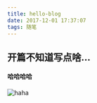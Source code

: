 ```yaml
---
title: hello-blog
date: 2017-12-01 17:37:07
tags: 随笔
---
```

## 开篇不知道写点啥... 
#### 哈哈哈哈


![haha](http://ohfk1r827.bkt.clouddn.com/cb9.jpg-1)
